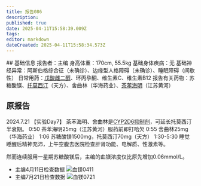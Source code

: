 ```yaml
---
title: 报告086
description: 
published: true
date: 2025-04-11T15:58:39.009Z
tags: 
editor: markdown
dateCreated: 2025-04-11T15:58:34.573Z
---
```


﻿## 基础信息
报告者：主编
身高体重：170cm, 55.5kg
基础身体疾病：无
基础神经异常：阿斯伯格综合征（未确诊）、边缘型人格障碍（未确诊）、睡眠障碍（间歇性）
日常用药：[戊酸雌二醇](/drug/E2/)、环丙孕酮、维生素C、维生素B12
报告有关药物：苏糖酸镁、[托莫西汀](/drug/ATX/)（天方）、舍曲林（华海药业）、[茶苯海明](/drug/%E8%8C%B6%E7%A2%B1%E7%B1%BB%E8%8D%AF%E7%89%A9/#%E8%8C%B6%E8%8B%AF%E6%B5%B7%E6%98%8E%EF%BC%88Dimenhydrinate%EF%BC%89)（江苏黄河）

## 原报告
2024.7.21
【实验Day7】
茶苯海明、舍曲林是[CYP2D6抑制剂](/t/cyp2d6抑制剂)，可延长托莫西汀半衰期。
0:50 茶苯海明25mg（江苏黄河）服药前即打哈欠
0:55 舍曲林25mg（华海药业）
1:06 苏糖酸镁1500mg，托莫西汀70mg（天方）
1:30-5:30 睡觉
睡醒后精神充沛，上午空腹去医院检查肝肾功能、电解质、性激素等。

然而连续服用一星期苏糖酸镁后，主编的血镁浓度仅比原先增加0.06mmol/L。
- 主编4月11日检查数据 ![血镁0411](/imgs/血镁0411.jpg)
- 主编7月21日检查数据 ![血镁0721](/imgs/血镁0721.jpg)
